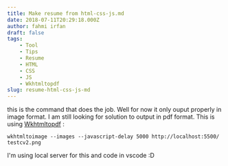 ```yaml
---
title: Make resume from html-css-js.md
date: 2018-07-11T20:29:18.000Z
author: fahmi irfan
draft: false
tags:
    - Tool
    - Tips
    - Resume
    - HTML
    - CSS
    - JS
    - Wkhtmltopdf
slug: resume-html-css-js-md
---
```


this is the command that does the job. Well for now it only ouput properly in image format. I am still looking for solution to output in pdf format. This is using [Wkhtmltopdf](https://wkhtmltopdf.org/) : 

    wkhtmltoimage --images --javascript-delay 5000 http://localhost:5500/ testcv2.png

I'm using local server for this and code in vscode :D
